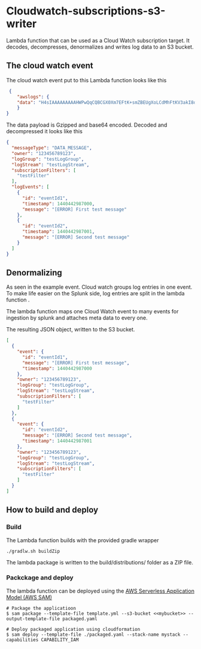 # Cloudwatch-subscriptions-s3-writer

Lambda function that can be used as a Cloud Watch subscription target. It decodes, decompresses, denormalizes and writes log data to an S3 bucket.


## The cloud watch event

The cloud watch event put to this Lambda function looks like this 

```json
 {
    "awslogs": {
    "data": "H4sIAAAAAAAAAHWPwQqCQBCGX0Xm7EFtK+smZBEUgXoLCdMhFtKV3akI8d0bLYmibvPPN3wz00CJxmQnTO41whwWQRIctmEcB6sQbFC3CjW3XW8kxpOpP+OC22d1Wml1qZkQGtoMsScxaczKN3plG8zlaHIta5KqWsozoTYw3/djzwhpLwivWFGHGpAFe7DL68JlBUk+l7KSN7tCOEJ4M3/qOI49vMHj+zCKdlFqLaU2ZHV2a4Ct/an0/ivdX8oYc1UVX860fQDQiMdxRQEAAA=="
    }
}
```

The data payload is Gzipped and base64 encoded. Decoded and decompressed it looks like this 

```json
{
  "messageType": "DATA_MESSAGE",
  "owner": "123456789123",
  "logGroup": "testLogGroup",
  "logStream": "testLogStream",
  "subscriptionFilters": [
    "testFilter"
  ],
  "logEvents": [
    {
      "id": "eventId1",
      "timestamp": 1440442987000,
      "message": "[ERROR] First test message"
    },
    {
      "id": "eventId2",
      "timestamp": 1440442987001,
      "message": "[ERROR] Second test message"
    }
  ]
}
```

## Denormalizing

As seen in the example event. Cloud watch groups log entries in one event. To make life easier on the Splunk side, log entries are split in the lambda function .

The lambda function maps one Cloud Watch event to many events for ingestion by splunk and attaches meta data to every one. 

The resulting JSON object, written to the S3 bucket. 

```json
[
  {
    "event": {
      "id": "eventId1",
      "message": "[ERROR] First test message",
      "timestamp": 1440442987000
    },
    "owner": "123456789123",
    "logGroup": "testLogGroup",
    "logStream": "testLogStream",
    "subscriptionFilters": [
      "testFilter"
    ]
  },
  {
    "event": {
      "id": "eventId2",
      "message": "[ERROR] Second test message",
      "timestamp": 1440442987001
    },
    "owner": "123456789123",
    "logGroup": "testLogGroup",
    "logStream": "testLogStream",
    "subscriptionFilters": [
      "testFilter"
    ]
  }
]
```

## How to build and deploy

### Build
The Lambda function builds with the provided gradle wrapper

```./gradlw.sh buildZip```

The lambda package is written to the build/distributions/ folder as a ZIP file. 
 
### Packckage and deploy

The lambda function can be deployed using the [
AWS Serverless Application Model (AWS SAM)](https://github.com/awslabs/aws-sam-cli)

```
# Package the applicatioon 
$ sam package --template-file template.yml --s3-bucket <<mybucket>> --output-template-file packaged.yaml
  
# Deploy packaged application using cloudformation
$ sam deploy --template-file ./packaged.yaml --stack-name mystack --capabilities CAPABILITY_IAM
```



